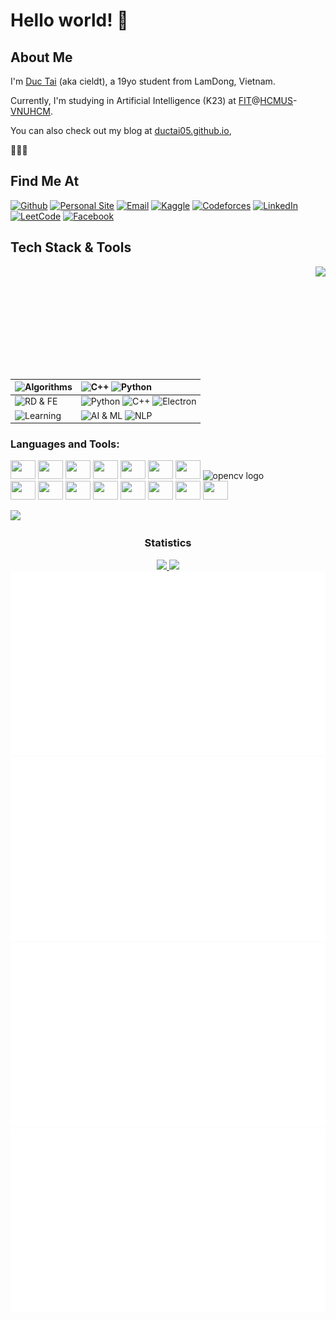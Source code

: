 # Hello world! 👋

## About Me

I'm [Duc Tai](https://fb.com/ductai05) (aka cieldt), a 19yo student from LamDong, Vietnam. 

Currently, I'm studying in Artificial Intelligence (K23) at [FIT](https://www.fit.hcmus.edu.vn/en/)@[HCMUS](https://en.hcmus.edu.vn/)-[VNUHCM](https://vnuhcm.edu.vn/).

You can also check out my blog at [ductai05.github.io](https://ductai05.github.io),

🐧🐧🐧

## Find Me At

[![Github](https://img.shields.io/github/followers/ductai05?style=flat-square&logo=github&labelColor=black&color=ffc0cb)](https://github.com/ductai05)
[![Personal Site](https://img.shields.io/badge/ductai05.github.io-black?labelColor=black&logo=github&logoColor=white&style=flat-square)](https://ductai05.github.io/)
[![Email](https://img.shields.io/badge/-ductai.dt05@gmail.com-black?labelColor=black&logo=gmail&logoColor=white&style=flat-square)](mailto:ductai.dt05@gmail.com)
[![Kaggle](https://img.shields.io/badge/cieldt-black?style=flat-square&logo=kaggle&logoColor=white)](https://kaggle.com/cieldt/)
[![Codeforces](https://img.shields.io/badge/ciel-black?style=flat-square&logo=codeforces&logoColor=white)](https://codeforces.com/profile/ciel_)
[![LinkedIn](https://img.shields.io/badge/ductai05-black?style=flat-square&logo=linkedin&logoColor=white)](https://www.linkedin.com/in/ductai05/)
[![LeetCode](https://img.shields.io/badge/ductai05-black?style=flat-square&logo=leetcode&logoColor=white)](https://leetcode.com/u/cieldt/)
[![Facebook](https://img.shields.io/badge/ductai05-black?style=flat-square&logo=facebook&logoColor=white)](https://fb.com/ductai05/)

## Tech Stack & Tools
<img align="right" height="180" src="https://i.imgflip.com/98apb7.gif"  />    <!-- 96pbun dandadan--> <!-- 8sv70h.gif ;  8xhz62.gif; 8xkuwj.gif-->

| ![Algorithms](https://img.shields.io/badge/-ALGORITHMS-000?style=flat-square&logoColor=white)       | ![C++](https://img.shields.io/badge/-C++-000?style=flat-square&logo=cplusplus&logoColor=white) ![Python](https://img.shields.io/badge/-Python-000?style=flat-square&logo=python&logoColor=white)                                                                                                                   |                         
| :-------------------------------------------------------------------------------------------------- | :----------------------------------------------------------------------------------------------------------------------------------------------------------------------------------------------------------------------------------------------------------------------------------------------------------------- |
| ![RD & FE](https://img.shields.io/badge/-RD%20&%20FE-000?style=flat-square&logoColor=white)         | ![Python](https://img.shields.io/badge/-Python-000?style=flat-square&logo=python&logoColor=white) ![C++](https://img.shields.io/badge/-C++-000?style=flat-square&logo=cplusplus&logoColor=white) ![Electron](https://img.shields.io/badge/-Electron-000?style=flat-square&logo=electron&logoColor=white)           |
| ![Learning](https://img.shields.io/badge/-LEARNING-000?style=flat-square&logoColor=white)           | ![AI & ML](https://img.shields.io/badge/-AI%20&%20ML-000?style=flat-square&logo=huggingface&logoColor=white) ![NLP](https://img.shields.io/badge/-NLP-000?style=flat-square&logo=openai&logoColor=white)                                                                                                           |

###

<h3 align="left">Languages and Tools:</h3>
<div align="left">
  <img src="https://cdn.jsdelivr.net/gh/devicons/devicon@latest/icons/python/python-original.svg" height="30" width="40" /> 
  <img src="https://cdn.jsdelivr.net/gh/devicons/devicon@latest/icons/pandas/pandas-original.svg" height="30" width="40" />
  <img src="https://cdn.jsdelivr.net/gh/devicons/devicon@latest/icons/numpy/numpy-original.svg" height="30" width="40" />
  <img src="https://cdn.jsdelivr.net/gh/devicons/devicon@latest/icons/matplotlib/matplotlib-original.svg" height="30" width="40" /> 
  <img src="https://cdn.jsdelivr.net/gh/devicons/devicon@latest/icons/pytorch/pytorch-original.svg" height="30" width="40" />
  <img src="https://cdn.jsdelivr.net/gh/devicons/devicon@latest/icons/tensorflow/tensorflow-original.svg" height="30" width="40" />
  <img src="https://cdn.jsdelivr.net/gh/devicons/devicon@latest/icons/scikitlearn/scikitlearn-original.svg" height="30" width="40" />
  <img src="https://cdn.jsdelivr.net/gh/devicons/devicon/icons/opencv/opencv-original.svg" height="30" width="40" alt="opencv logo" />
</div>

<div align="left">
  <img src="https://cdn.jsdelivr.net/gh/devicons/devicon@latest/icons/github/github-original.svg" height="30" width="40" />
  <img src="https://cdn.jsdelivr.net/gh/devicons/devicon@latest/icons/git/git-original.svg" height="30" width="40" />
  <img src="https://cdn.jsdelivr.net/gh/devicons/devicon@latest/icons/docker/docker-original.svg" height="30" width="40" />
  <img src="https://cdn.jsdelivr.net/gh/devicons/devicon/icons/vscode/vscode-original.svg" height="30" width="40" />
  <img src="https://cdn.jsdelivr.net/gh/devicons/devicon@latest/icons/anaconda/anaconda-original.svg" height="30" width="40" />
  <img src="https://cdn.jsdelivr.net/gh/devicons/devicon@latest/icons/c/c-original.svg" height="30" width="40" />
  <img src="https://cdn.jsdelivr.net/gh/devicons/devicon@latest/icons/cplusplus/cplusplus-original.svg" height="30" width="40" />
  <img src="https://cdn.jsdelivr.net/gh/devicons/devicon@latest/icons/latex/latex-original.svg" height="30" width="40" />
</div>

<img src="https://user-images.githubusercontent.com/73097560/115834477-dbab4500-a447-11eb-908a-139a6edaec5c.gif"><h3 align="center">Statistics</h3>
<div align="center">

<div style="text-align: center;">

<a href="https://github.com/ductai05">
<img src="http://github-profile-summary-cards.vercel.app/api/cards/profile-details?username=ductai05&theme=2077" height="150em" />
<img src="http://github-profile-summary-cards.vercel.app/api/cards/most-commit-language?username=ductai05&theme=2077" height="150em" />
</a>



<img src="https://raw.githubusercontent.com/ductai05/github-stats/master/generated/overview.svg#gh-dark-mode-only" />
<img src="https://raw.githubusercontent.com/ductai05/github-stats/master/generated/languages.svg#gh-dark-mode-only" />
<img src="https://raw.githubusercontent.com/ductai05/github-stats/master/generated/overview.svg#gh-light-mode-only" />
<img src="https://raw.githubusercontent.com/ductai05/github-stats/master/generated/languages.svg#gh-light-mode-only" />

</div>
